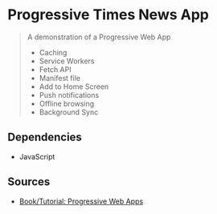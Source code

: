 # Progressive Times News App

> A demonstration of a Progressive Web App
>- Caching
>- Service Workers
>- Fetch API
>- Manifest file
>- Add to Home Screen
>- Push notifications
>- Offline browsing
>- Background Sync

## Dependencies

- JavaScript








## Sources

- [Book/Tutorial: Progressive Web Apps](https://www.manning.com/books/progressive-web-apps)
